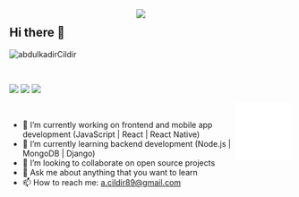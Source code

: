 <img src="https://github-readme-stats.vercel.app/api?username=abdulkadirCildir&show_icons=true&theme=tokyonight" align='right' width="55%">

## Hi there 👋
<p align="left"> <img src="https://komarev.com/ghpvc/?username=abdulkadirCildir" alt="abdulkadirCildir" /> </p>
<!-- ![](https://komarev.com/ghpvc/?username=abdulkadirCildir&color=green) -->

<br>

[![](https://img.shields.io/badge/linkedin-%230077B5.svg?&style=for-the-badge&logo=linkedin&logoColor=white)](https://www.linkedin.com/in/abdulkadir-cildir/)
[![](https://img.shields.io/badge/medium-%2312100E.svg?&style=for-the-badge&logo=medium&logoColor=white)](https://medium.com/@a.cildir89/about)
[![](https://img.shields.io/badge/twitter-%231DA1F2.svg?&style=for-the-badge&logo=twitter&logoColor=white)](https://twitter.com/AbdulkadirCild1)

<img src="./react_animation.gif" alt="react-native" width="20%" height="20%" align="right">
<br>

- 🔭 I’m currently working on frontend and mobile app development (JavaScript | React | React Native)
- 🌱 I’m currently learning backend development (Node.js | MongoDB | Django)
- 👯 I’m looking to collaborate on open source projects
- 💬 Ask me about anything that you want to learn
- 📫 How to reach me: a.cildir89@gmail.com

<!-- <img src="./react_animation.gif" alt="react-native" width="20%" height="20%" align="right"> -->

<!--
**abdulkadirCildir/abdulkadirCildir** is a ✨ _special_ ✨ repository because its `README.md` (this file) appears on your GitHub profile.

Here are some ideas to get you started:

- 🔭 I’m currently working on ...
- 🌱 I’m currently learning ...
- 👯 I’m looking to collaborate on ...
- 🤔 I’m looking for help with ...
- 💬 Ask me about ...
- 📫 How to reach me: ...
- 😄 Pronouns: ...
- ⚡ Fun fact: ...
-->
